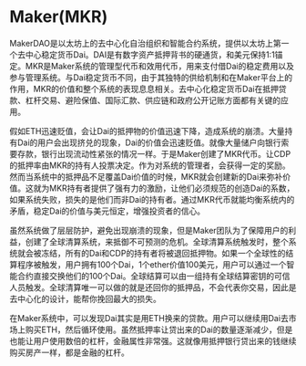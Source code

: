 # 

# Maker(MKR)

MakerDAO是以太坊上的去中心化自治组织和智能合约系统，提供以太坊上第一个去中心稳定货币Dai。DAI是有数字资产抵押背书的硬通货，和美元保持1:1锚定。MKR是Maker系统的管理型代币和效用代币，用来支付借Dai的稳定费用以及参与管理系统。与Dai稳定货币不同，由于其独特的供给机制和在Maker平台上的作用，MKR的价值和整个系统的表现息息相关。去中心化稳定货币Dai在抵押贷款、杠杆交易、避险保值、国际汇款、供应链和政府公开记账方面都有关键的应用。

假如ETH迅速贬值，会让Dai的抵押物的价值迅速下降，造成系统的崩溃。大量持有Dai的用户会出现挤兑的现象，Dai的价值会迅速贬值。就像大量储户向银行索要存款，银行出现流动性紧张的情况一样。于是Maker创建了MKR代币。让CDP的抵押率由MKR的持有人投票决定。作为对系统的管理者，会获得一定的奖励。然而当系统中的抵押品不足覆盖Dai价值的时候，MKR就会创建新的Dai来弥补价值。这就为MKR持有者提供了强有力的激励，让他们必须规范的创造Dai的系数，如果系统失败，损失的是他们而非Dai的持有者。通过MKR代币就能均衡系统内的矛盾，稳定Dai的价值与美元恒定，增强投资者的信心。

虽然系统做了层层防护，避免出现崩溃的现象，但是Maker团队为了保障用户的利益，创建了全球清算系统，来抵御不可预测的危机。全球清算系统触发时，整个系统就会被冻结，所有的Dai和CDP的持有者将被退回抵押物。如果一个全球性的结算程序被触发，用户拥有100个Dai，1个ether价值100美元，用户可以通过一个智能合约直接交换他们的100个Dai。全球结算可以由一组持有全球结算密钥的可信人员触发。全球清算唯一可以做的就是还回你的抵押品，不会代表你交易，因此是去中心化的设计，能帮你挽回最大的损失。

在Maker系统中，可以发现Dai其实是用ETH换来的贷款。用户可以继续用Dai去市场上购买ETH，然后循环使用。虽然抵押率让贷出来的Dai的数量逐渐减少，但是也能让用户使用数倍的杠杆，金融属性非常强。这就像用抵押银行贷出来的钱继续购买房产一样，都是金融的杠杆。

